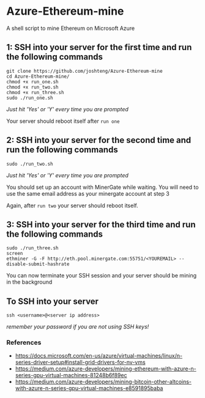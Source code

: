# Azure-Ethereum-mine
A shell script to mine Ethereum on Microsoft Azure

## 1: SSH into your server for the first time and run the following commands
```
git clone https://github.com/joshteng/Azure-Ethereum-mine
cd Azure-Ethereum-mine/
chmod +x run_one.sh
chmod +x run_two.sh
chmod +x run_three.sh
sudo ./run_one.sh
```
*Just hit 'Yes' or 'Y' every time you are prompted*

Your server should reboot itself after `run one`

## 2: SSH into your server for the second time and run the following commands
```
sudo ./run_two.sh
```
*Just hit 'Yes' or 'Y' every time you are prompted*

You should set up an account with MinerGate while waiting. You will need to use the same email address as your minergate account at step 3

Again, after `run two` your server should reboot itself.

## 3: SSH into your server for the third time and run the following commands
```
sudo ./run_three.sh
screen
ethminer -G -F http://eth.pool.minergate.com:55751/<YOUREMAIL> --disable-submit-hashrate
```

You can now terminate your SSH session and your server should be mining in the background


## To SSH into your server
```
ssh <username>@<server ip address>
```
*remember your password if you are not using SSH keys!*


### References

* https://docs.microsoft.com/en-us/azure/virtual-machines/linux/n-series-driver-setup#install-grid-drivers-for-nv-vms
* https://medium.com/azure-developers/mining-ethereum-with-azure-n-series-gpu-virtual-machines-81248b6f89ec
* https://medium.com/azure-developers/mining-bitcoin-other-altcoins-with-azure-n-series-gpu-virtual-machines-e8591895baba

